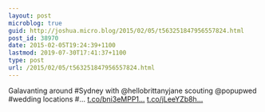 ```yaml
---
layout: post
microblog: true
guid: http://joshua.micro.blog/2015/02/05/t563251847956557824.html
post_id: 38970
date: 2015-02-05T19:24:39+1100
lastmod: 2019-07-30T17:41:37+1100
type: post
url: /2015/02/05/t563251847956557824.html
---
```

Galavanting around #Sydney with @hellobrittanyjane scouting @popupwed #wedding locations #… [t.co/bni3eMPP1...](http://t.co/bni3eMPP1E) [t.co/jLeeYZb8h...](http://t.co/jLeeYZb8hJ)

